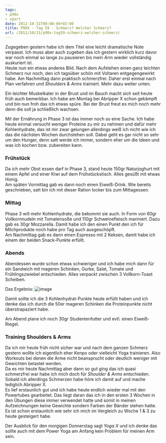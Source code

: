 ```yaml
---
tags:
- p90x
- sport
date: 2012-10-31T00:00:00+02:00
title: P90X - Tag 59 - Schmerz? Welcher Schmerz?
url: /2012/10/31/p90x-tag59-schmerz-welcher-schmerz/
---
```


Zugegeben gestern habe ich dem Titel eine leicht dramatische Note verpasst. Ich muss aber auch zugeben das ich gestern wirklich kurz davor war noch einmal so lange zu pausieren bis mein Arm wieder vollständig auskuriert ist.   
Heute nun ein etwas anderes Bild. Nach dem Aufstehen einen ganz leichten Schmerz nur noch, den ich tagsüber schön mit Voltaren entgegengewirkt habe. Am Nachmittag dann praktisch schmerzfrei. Daher erst einmal nach Plan verfahren und _Shoulders & Arms_ trainiert. Mehr dazu weiter unten.

Ein leichter Muskelkater in der Brust und im Bauch macht sich seit heute früh auch bemerkbar. Ich habe am Montag bei Abripper X schon gekämpft und bin nun froh das ich etwas spüre. Bei der Brust freut es mich noch mehr denn die soll ja schließlich wachsen.

Mit der Ernährung in Phase 3 ist das immer noch so eine Sache. Ich habe heute einmal versucht weniger Proteine zu mir zu nehmen und dafür mehr Kohlenhydrate, das ist mir zwar gelungen allerdings weiß ich nicht wie ich das die nächsten Wochen durchstehen soll. Dabei geht es gar nicht so sehr um den Hunger, denn satt werde ich immer, sondern eher um die Ideen und was ich kochen bzw. zubereiten kann.

### Frühstück
Da ich mehr Obst essen darf in Phase 3, stand heute 150gr Naturjoghurt mit einem Apfel und einer Kiwi auf dem Frühstückstisch. Alles gesüßt mit etwas Honig.  
Am späten Vormittag gab es dann noch einen Eiweiß-Drink. Wie bereits geschrieben, satt bin ich mit dieser Ration locker bis zum Mittagessen.

### Mittag
Phase 3 will mehr Kohlenhydrate, die bekommt sie auch. In Form von 60gr Vollkornnudeln mit Tomatensoße und 110gr Schweinefleisch mariniert. Dazu gab es 30gr Mozzarella. Damit habe ich den einen Punkt den ich für Milchprodukte noch habe pro Tag auch ausgeschöpft.   
Am Nachmittag gab es dann einen Espresso mit 2 Keksen, damit habe ich einem der beiden Snack-Punkte erfüllt.

### Abends
Abendessen wurde schon etwas schwieriger und ich habe mich dann für ein Sandwich mit mageren Schinken, Gurke, Salat, Tomate und Frühlingszwiebel entschieden. Alles verpackt zwischen 3 Vollkorn-Toast Scheiben.

Das Ergebnis:
![image](http://f.cl.ly/items/1m3H3G3P3a3D0E28223K/IMG_0017.jpg)

Damit sollte ich die 3 Kohlenhydrat-Punkte heute erfüllt haben und ich denke das ich durch die 50er mageren Schinken die Proteinpunkte nicht überstrapaziert habe.

Am Abend plane ich noch 30gr Studentenfutter und evtl. einen Eiweiß-Riegel.

### Training Shoulders & Arms
Da ich mir heute früh nicht sicher war und nach dem ganzen Schmerz gestern wollte ich eigentlich eher Kenpo oder vielleicht Yoga trainieren. Also Workouts bei denen die Arme nicht beansprucht oder deutlich weniger mit Gewichten belastet werden.   
Da es mir heute Nachmittag aber dann so gut ging das ich quasi schmerzfrei war habe ich mich doch für _Shoulder & Arms_ entschieden. Sobald ich allerdings Schmerzen habe höre ich damit auf und mache lediglich Abripper X.  
Es lief erstaunlich gut und ich habe heute endlich wieder mal mit den Powertubes gearbeitet. Das liegt daran das ich in den ersten 3 Wochen in den Übungen diese immer verwendet hatte und somit in meinen Aufzeichnungen keine Gewichte sondern Farben der Bänder stehen hatte. Es ist schon erstaunlich wie sehr ich mich im Vergleich zu Woche 1 & 3 zu heute gesteigert habe.

Der Ausblick für den morgigen Donnerstag sagt _Yoga X_ und ich denke das sollte auch mit dem Power Yoga am Anfang kein Problem für meinen Arm sein.
